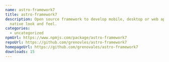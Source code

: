 ```yaml
---
name: astro-framework7
title: astro-framework7
description: Open source framework to develop mobile, desktop or web apps with
  native look and feel.
categories:
  - uncategorized
npmUrl: https://www.npmjs.com/package/astro-framework7
repoUrl: https://github.com/grenovles/astro-framework7
homepageUrl: https://github.com/grenovales/astro-framework7
downloads: 15
---
```

